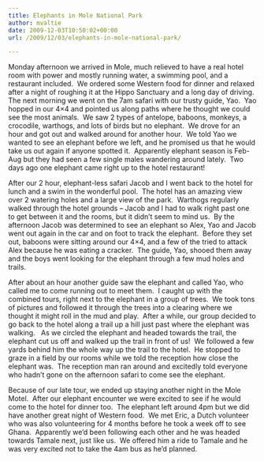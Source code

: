 ```yaml
---
title: Elephants in Mole National Park
author: mvaltie
date: 2009-12-03T10:50:02+00:00
url: /2009/12/03/elephants-in-mole-national-park/

---
```

Monday afternoon we arrived in Mole, much relieved to have a real hotel room with power and mostly running water, a swimming pool, and a restaurant included.  We ordered some Western food for dinner and relaxed after a night of roughing it at the Hippo Sanctuary and a long day of driving.  The next morning we went on the 7am safari with our trusty guide, Yao.  Yao hopped in our 4&#215;4 and pointed us along paths where he thought we could see the most animals.  We saw 2 types of antelope, baboons, monkeys, a crocodile, warthogs, and lots of birds but no elephant.  We drove for an hour and got out and walked around for another hour.  We told Yao we wanted to see an elephant before we left, and he promised us that he would take us out again if anyone spotted it.  Apparently elephant season is Feb-Aug but they had seen a few single males wandering around lately.  Two days ago one elephant came right up to the hotel restaurant!

After our 2 hour, elephant-less safari Jacob and I went back to the hotel for lunch and a swim in the wonderful pool.  The hotel has an amazing view over 2 watering holes and a large view of the park.  Warthogs regularly walked through the hotel grounds – Jacob and I had to walk right past one to get between it and the rooms, but it didn’t seem to mind us.  By the afternoon Jacob was determined to see an elephant so Alex, Yao and Jacob went out again in the car and on foot to track the elephant.  Before they set out, baboons were sitting around our 4&#215;4, and a few of the tried to attack Alex because he was eating a cracker.  The guide, Yao, shooed them away and the boys went looking for the elephant through a few mud holes and trails.

After about an hour another guide saw the elephant and called Yao, who called me to come running out to meet them.  I caught up with the combined tours, right next to the elephant in a group of trees.  We took tons of pictures and followed it through the trees into a clearing where we thought it might roll in the mud and play.  After a while, our group decided to go back to the hotel along a trail up a hill just past where the elephant was walking.   As we circled the elephant and headed towards the trail, the elephant cut us off and walked up the trail in front of us!  We followed a few yards behind him the whole way up the trail to the hotel.  He stopped to graze in a field by our rooms while we told the reception how close the elephant was.  The reception man ran around and excitedly told everyone who hadn’t gone on the afternoon safari to come see the elephant.

Because of our late tour, we ended up staying another night in the Mole Motel.  After our elephant encounter we were excited to see if he would come to the hotel for dinner too.  The elephant left around 4pm but we did have another great night of Western food.  We met Eric, a Dutch volunteer who was also volunteering for 4 months before he took a week off to see Ghana.  Apparently we’d been following each other and he was headed towards Tamale next, just like us.  We offered him a ride to Tamale and he was very excited not to take the 4am bus as he’d planned.